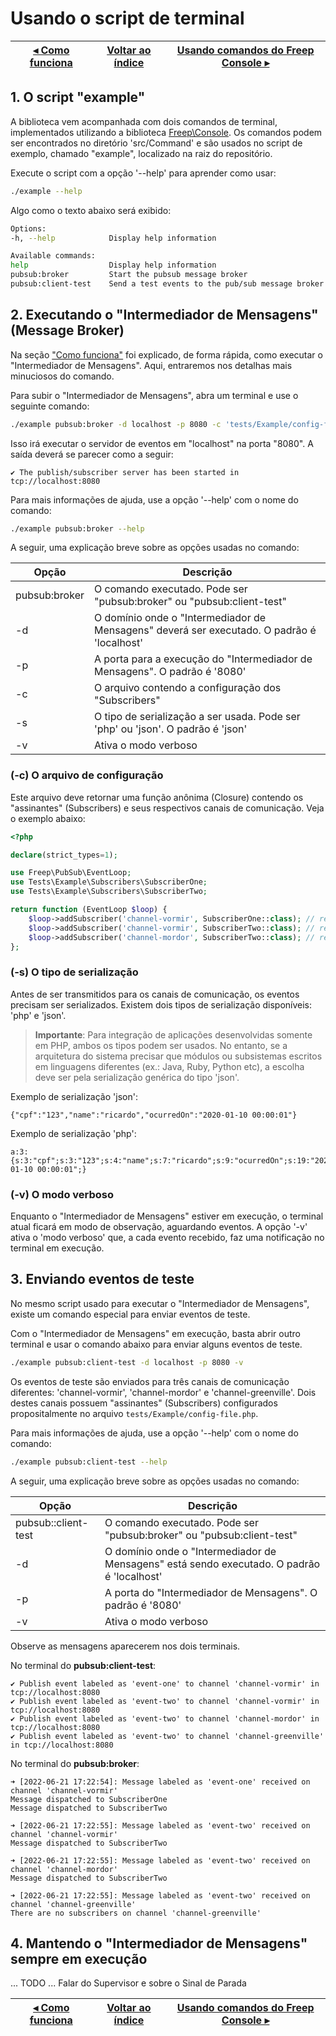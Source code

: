 # Usando o script de terminal

[◂ Como funciona](01-como-funciona.md) | [Voltar ao índice](indice.md) | [Usando comandos do Freep Console ▸](03-usando-comandos-freep-console.md)
-- | -- | --

## 1. O script "example"

A biblioteca vem acompanhada com dois comandos de terminal, implementados utilizando a biblioteca [Freep\Console](https://github.com/ricardopedias/freep-console). Os comandos podem ser encontrados no diretório 'src/Command' e são usados no script de exemplo, chamado "example", localizado na raiz do repositório.

Execute o script com a opção '--help' para aprender como usar:

```bash
./example --help
```

Algo como o texto abaixo será exibido:

```bash
Options: 
-h, --help            Display help information

Available commands: 
help                  Display help information
pubsub:broker         Start the pubsub message broker
pubsub:client-test    Send a test events to the pub/sub message broker
```

## 2. Executando o "Intermediador de Mensagens" (Message Broker)

Na seção ["Como funciona"](01-como-funciona.md) foi explicado, de forma rápida, como executar o "Intermediador de Mensagens". Aqui, entraremos nos detalhas mais minuciosos do comando.

Para subir o "Intermediador de Mensagens", abra um terminal e use o seguinte comando:

```bash
./example pubsub:broker -d localhost -p 8080 -c 'tests/Example/config-file.php' -s json -v
```

Isso irá executar o servidor de eventos em "localhost" na porta "8080". A saída deverá se parecer como a seguir:

```text
✔ The publish/subscriber server has been started in tcp://localhost:8080
```

Para mais informações de ajuda, use a opção '--help' com o nome do comando:

```bash
./example pubsub:broker --help
```

A seguir, uma explicação breve sobre as opções usadas no comando:

Opção | Descrição
-- | --
pubsub:broker | O comando executado. Pode ser "pubsub:broker" ou "pubsub:client-test"
-d | O domínio onde o "Intermediador de Mensagens" deverá ser executado. O padrão é 'localhost'
-p | A porta para a execução do "Intermediador de Mensagens". O padrão é '8080'
-c | O arquivo contendo a configuração dos "Subscribers"
-s | O tipo de serialização a ser usada. Pode ser 'php' ou 'json'. O padrão é 'json'
-v | Ativa o modo verboso

### (-c) O arquivo de configuração

Este arquivo deve retornar uma função anônima (Closure) contendo os "assinantes" (Subscribers) e seus respectivos canais de comunicação. Veja o exemplo abaixo:

```php
<?php

declare(strict_types=1);

use Freep\PubSub\EventLoop;
use Tests\Example\Subscribers\SubscriberOne;
use Tests\Example\Subscribers\SubscriberTwo;

return function (EventLoop $loop) {
    $loop->addSubscriber('channel-vormir', SubscriberOne::class); // recebe EventOne
    $loop->addSubscriber('channel-vormir', SubscriberTwo::class); // recebe EventOne e EventTwo
    $loop->addSubscriber('channel-mordor', SubscriberTwo::class); // recebe EventOne e EventTwo
};
```

### (-s) O tipo de serialização

Antes de ser transmitidos para os canais de comunicação, os eventos precisam ser serializados. Existem dois tipos de serialização disponíveis: 'php' e 'json'.

> **Importante**: Para integração de aplicações desenvolvidas somente em PHP, ambos os tipos podem ser usados. No entanto, se a arquitetura do sistema precisar que módulos ou subsistemas escritos em linguagens diferentes (ex.: Java, Ruby, Python etc), a escolha deve ser pela serialização genérica do tipo 'json'.

Exemplo de serialização 'json':

```text
{"cpf":"123","name":"ricardo","ocurredOn":"2020-01-10 00:00:01"}
```

Exemplo de serialização 'php':

```text
a:3:{s:3:"cpf";s:3:"123";s:4:"name";s:7:"ricardo";s:9:"ocurredOn";s:19:"2020-01-10 00:00:01";}
```

### (-v) O modo verboso

Enquanto o "Intermediador de Mensagens" estiver em execução, o terminal atual ficará em modo de observação, aguardando eventos. A opção '-v' ativa o 'modo verboso' que, a cada evento recebido, faz uma notificação no terminal em execução.

## 3. Enviando eventos de teste

No mesmo script usado para executar o "Intermediador de Mensagens", existe um comando especial para enviar eventos de teste. 

Com o "Intermediador de Mensagens" em execução, basta abrir outro terminal e usar o comando abaixo para enviar alguns eventos de teste.

```bash
./example pubsub:client-test -d localhost -p 8080 -v
```

Os eventos de teste são enviados para três canais de comunicação diferentes: 'channel-vormir', 'channel-mordor' e 'channel-greenville'. Dois destes canais possuem "assinantes" (Subscribers) configurados propositalmente no arquivo `tests/Example/config-file.php`.

Para mais informações de ajuda, use a opção '--help' com o nome do comando:

```bash
./example pubsub:client-test --help
```

A seguir, uma explicação breve sobre as opções usadas no comando:

Opção | Descrição
-- | --
pubsub::client-test | O comando executado. Pode ser "pubsub:broker" ou "pubsub:client-test"
-d | O domínio onde o "Intermediador de Mensagens" está sendo executado. O padrão é 'localhost'
-p | A porta do "Intermediador de Mensagens". O padrão é '8080'
-v | Ativa o modo verboso

Observe as mensagens aparecerem nos dois terminais.

No terminal do **pubsub:client-test**:

```text
✔ Publish event labeled as 'event-one' to channel 'channel-vormir' in tcp://localhost:8080
✔ Publish event labeled as 'event-two' to channel 'channel-vormir' in tcp://localhost:8080
✔ Publish event labeled as 'event-two' to channel 'channel-mordor' in tcp://localhost:8080
✔ Publish event labeled as 'event-two' to channel 'channel-greenville' in tcp://localhost:8080
```

No terminal do **pubsub:broker**:

```text
➜ [2022-06-21 17:22:54]: Message labeled as 'event-one' received on channel 'channel-vormir'
Message dispatched to SubscriberOne
Message dispatched to SubscriberTwo

➜ [2022-06-21 17:22:55]: Message labeled as 'event-two' received on channel 'channel-vormir'
Message dispatched to SubscriberTwo

➜ [2022-06-21 17:22:55]: Message labeled as 'event-two' received on channel 'channel-mordor'
Message dispatched to SubscriberTwo

➜ [2022-06-21 17:22:55]: Message labeled as 'event-two' received on channel 'channel-greenville'
There are no subscribers on channel 'channel-greenville'
```

## 4. Mantendo o "Intermediador de Mensagens" sempre em execução

... TODO
... Falar do Supervisor e sobre o Sinal de Parada

[◂ Como funciona](01-como-funciona.md) | [Voltar ao índice](indice.md) | [Usando comandos do Freep Console ▸](03-usando-comandos-freep-console.md)
-- | -- | --

